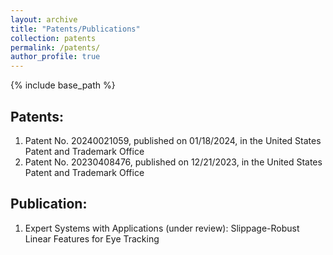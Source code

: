 ```yaml
---
layout: archive
title: "Patents/Publications"
collection: patents
permalink: /patents/
author_profile: true
---
```


{% include base_path %}


## Patents: 
1. Patent No. 20240021059, published on 01/18/2024, in the United States Patent and Trademark Office
2. Patent No. 20230408476, published on 12/21/2023, in the United States Patent and Trademark Office

## Publication:
1. Expert Systems with Applications (under review): Slippage-Robust Linear Features for Eye Tracking